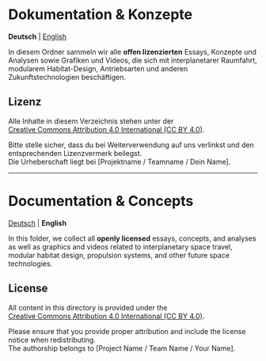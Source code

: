 # Dokumentation & Konzepte

**Deutsch** | [English](#documentation--concepts)

In diesem Ordner sammeln wir alle **offen lizenzierten** Essays, Konzepte und Analysen sowie Grafiken und Videos, 
die sich mit interplanetarer Raumfahrt, modularem Habitat-Design, Antriebsarten und anderen Zukunftstechnologien beschäftigen.

## Lizenz

Alle Inhalte in diesem Verzeichnis stehen unter der  
[Creative Commons Attribution 4.0 International (CC BY 4.0)](../LICENSE-CC-BY-4.0.md).

Bitte stelle sicher, dass du bei Weiterverwendung auf uns verlinkst und den entsprechenden Lizenzvermerk beilegst.  
Die Urheberschaft liegt bei [Projektname / Teamname / Dein Name].

---

# Documentation & Concepts

[Deutsch](#dokumentation--konzepte) | **English**

In this folder, we collect all **openly licensed** essays, concepts, and analyses as well as graphics and videos 
related to interplanetary space travel, modular habitat design, propulsion systems, and other future space technologies.

## License

All content in this directory is provided under the  
[Creative Commons Attribution 4.0 International (CC BY 4.0)](../LICENSE-CC-BY-4.0.md).

Please ensure that you provide proper attribution and include the license notice when redistributing.  
The authorship belongs to [Project Name / Team Name / Your Name].
